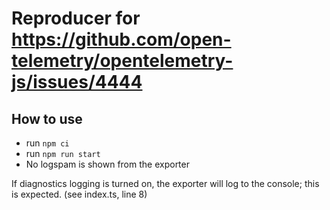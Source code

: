 # Reproducer for https://github.com/open-telemetry/opentelemetry-js/issues/4444

## How to use
- run `npm ci`
- run `npm run start`
- No logspam is shown from the exporter

If diagnostics logging is turned on, the exporter will log to the console; this is expected. (see index.ts, line 8)